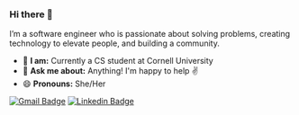 ### Hi there 👋

I’m a software engineer who is passionate about solving problems, creating technology to elevate people, and building a community. 

- 🌱 **I am:** Currently a CS student at Cornell University
- 💬 **Ask me about:** Anything! I'm happy to help :v:
- 😄 **Pronouns:** She/Her 

[![Gmail Badge](https://img.shields.io/badge/-Gmail-c14438?style=flat-square&logo=Gmail&logoColor=white&link=mailto:dk559@cornell.edu)](mailto:dk559@cornell.edu) 
[![Linkedin Badge](https://img.shields.io/badge/-Linkedin-4169E1?style=flat-square&logo=Linkedin&logoColor=white&&link=https://www.linkedin.com/in/danadayoonkim/)](https://www.linkedin.com/in/danadayoonkim/)
